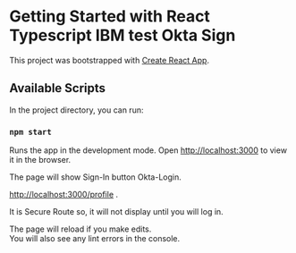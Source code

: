 # Getting Started with React Typescript IBM test Okta Sign

This project was bootstrapped with [Create React App](https://github.com/facebook/create-react-app).

## Available Scripts

In the project directory, you can run:

### `npm start`

Runs the app in the development mode.
Open [http://localhost:3000](http://localhost:3000) to view it in the browser.

The page will show Sign-In button Okta-Login.  

[http://localhost:3000/profile](http://localhost:3000/profile) .

It is Secure Route so, it will not display until you will log in. 





The page will reload if you make edits.\
You will also see any lint errors in the console.



